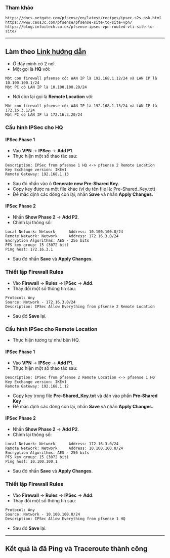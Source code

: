 ### Tham khảo
```
https://docs.netgate.com/pfsense/en/latest/recipes/ipsec-s2s-psk.html
https://www.ceos3c.com/pfsense/pfsense-site-to-site-vpn/
https://blog.infoitech.co.uk/pfsense-ipsec-vpn-routed-vti-site-to-site/
```

------------------------------------------------------------------------------------------------
## Làm theo [Link hướng dẫn](https://www.ceos3c.com/pfsense/pfsense-site-to-site-vpn/)
- Ở đây mình có 2 nơi.
- Một gọi là **HQ** với:
```
Một con firewall pfsense có: WAN IP là 192.168.1.12/24 và LAN IP là 10.100.100.1/24
Một PC có LAN IP là 10.100.100.20/24
```
- Nơi còn lại gọi là **Remote Location** với:
```
Một con firewall pfsense có: WAN IP là 192.168.1.13/24 và LAN IP là 172.16.3.1/24
Một PC có LAN IP là 172.16.3.20/24
```

### Cấu hình IPSec cho HQ
#### IPSec Phase 1 
- Vào **VPN** -> **IPSec** -> **Add P1**.
- Thực hiện một số thao tác sau:
```
Description: IPSec from pfsense 1 HQ <-> pfsense 2 Remote Location
Key Exchange version: IKEv1
Remote Gateway: 192.168.1.13
```
- Sau đó nhấn vào ô **Generate new Pre-Shared Key**. 
- Copy key được ra một file khác (ví dụ tên file là: Pre-Shared_Key.txt)
- Để mặc định các dòng còn lại, nhấn **Save** và nhấn **Apply Changes**.
#### IPSec Phase 2
- Nhấn **Show Phase 2** -> **Add P2**.
- Chỉnh lại thông số:
```
Local Network: Network		Address: 10.100.100.0/24
Remote Network: Network		Address: 172.16.3.0/24
Encryption Algorithms: AES - 256 bits
PFS key group: 15 (3072 bit)
Ping host: 172.16.3.1
```
- Sau đó nhấn **Save** và **Apply Changes**.
### Thiết lập Firewall Rules
- Vào **Firewall** -> **Rules** -> **IPSec** -> **Add**.
- Thay đổi một số thông tin sau:
```
Protocol: Any
Source: Network - 172.16.3.0/24
Description: IPSec Allow Everything from pfsense 2 Remote Location
```
- Sau đó **Save** lại.

### Cấu hình IPSec cho Remote Location
- Thực hiện tương tự như bên HQ.
#### IPSec Phase 1 
- Vào **VPN** -> **IPSec** -> **Add P1**.
- Thực hiện một số thao tác sau:
```
Description: IPSec from pfsense 2 Remote Location <-> pfsense 1 HQ
Key Exchange version: IKEv1
Remote Gateway: 192.168.1.12
```
- Copy key trong file **Pre-Shared_Key.txt** và dán vào phần **Pre-Shared Key**
- Để mặc định các dòng còn lại, nhấn **Save** và nhấn **Apply Changes**.
#### IPSec Phase 2
- Nhấn **Show Phase 2** -> **Add P2**.
- Chỉnh lại thông số:
```
Local Network: Network		Address: 172.16.3.0/24
Remote Network: Network		Address: 10.100.100.0/24
Encryption Algorithms: AES - 256 bits
PFS key group: 15 (3072 bit)
Ping host: 10.100.100.1
```
- Sau đó nhấn **Save** và **Apply Changes**.
### Thiết lập Firewall Rules
- Vào **Firewall** -> **Rules** -> **IPSec** -> **Add**.
- Thay đổi một số thông tin sau:
```
Protocol: Any
Source: Network - 10.100.100.0/24
Description: IPSec Allow Everything from pfsense 1 HQ
```
- Sau đó **Save** lại.

-------------------------------------------------------------------------------------
## Kết quả là đã Ping và Traceroute thành công

